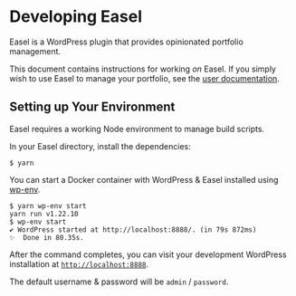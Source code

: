 # Developing Easel

Easel is a WordPress plugin that provides opinionated portfolio management.

This document contains instructions for working _on_ Easel. If you simply wish
to use Easel to manage your portfolio, see the [user documentation](./USER.md).

## Setting up Your Environment

Easel requires a working Node environment to manage build scripts.

In your Easel directory, install the dependencies:

```shell
$ yarn
```

You can start a Docker container with WordPress & Easel installed using
[wp-env](https://www.npmjs.com/package/@wordpress/env).

```shell
$ yarn wp-env start
yarn run v1.22.10
$ wp-env start
✔ WordPress started at http://localhost:8888/. (in 79s 872ms)
✨  Done in 80.35s.
```

After the command completes, you can visit your development WordPress
installation at [`http://localhost:8888`](http://localhost:8888).

The default username & password will be `admin` / `password`.

